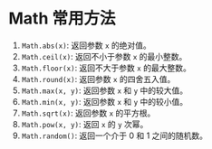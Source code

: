 # Math 常用方法

1. `Math.abs(x)`: 返回参数 `x` 的绝对值。
2. `Math.ceil(x)`: 返回不小于参数 `x` 的最小整数。
3. `Math.floor(x)`: 返回不大于参数 `x` 的最大整数。
4. `Math.round(x)`: 返回参数 `x` 的四舍五入值。
5. `Math.max(x, y)`: 返回参数 `x` 和 `y` 中的较大值。
6. `Math.min(x, y)`: 返回参数 `x` 和 `y` 中的较小值。
7. `Math.sqrt(x)`: 返回参数 `x` 的平方根。
8. `Math.pow(x, y)`: 返回 `x` 的 `y` 次幂。
9. `Math.random()`: 返回一个介于 0 和 1 之间的随机数。